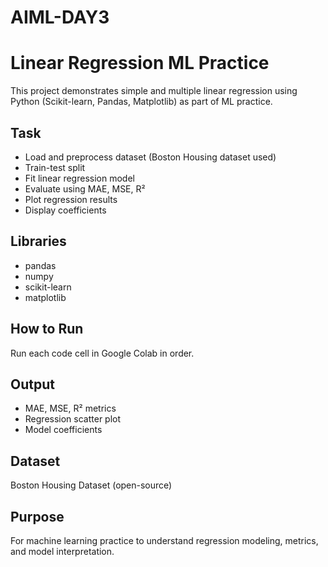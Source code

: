 # AIML-DAY3
# Linear Regression ML Practice

This project demonstrates simple and multiple linear regression using Python (Scikit-learn, Pandas, Matplotlib) as part of ML practice.

## Task

- Load and preprocess dataset (Boston Housing dataset used)
- Train-test split
- Fit linear regression model
- Evaluate using MAE, MSE, R²
- Plot regression results
- Display coefficients

## Libraries

- pandas
- numpy
- scikit-learn
- matplotlib

## How to Run

Run each code cell in Google Colab in order.

## Output

- MAE, MSE, R² metrics
- Regression scatter plot
- Model coefficients

## Dataset

Boston Housing Dataset (open-source)

## Purpose

For machine learning practice to understand regression modeling, metrics, and model interpretation.

